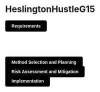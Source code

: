 # HeslingtonHustleG15




<a href="https://lukehcjackson.github.io/HeslingtonHustleG15/docs/Requirements.pdf" style="background-color: black; color: white; padding: 10px 20px; text-decoration: none; border-radius: 5px; font-family: sans-serif; font-weight: bold; display: inline-block; margin-bottom: 2cm;">Requirements</a>




<a href="https://lukehcjackson.github.io/HeslingtonHustleG15/docs/requirements.pdf" style="background-color: black; color: white; padding: 10px 20px; text-decoration: none; border-radius: 5px; font-family: sans-serif;font-weight: bold;">Method Selection and Planning</a>


<a href="https://lukehcjackson.github.io/HeslingtonHustleG15/docs/requirements.pdf" style="background-color: black; color: white; padding: 10px 20px; text-decoration: none; border-radius: 5px; font-family: sans-serif; font-weight: bold;">Risk Assessment and Mitigation</a>



<a href="https://lukehcjackson.github.io/HeslingtonHustleG15/docs/requirements.pdf" style="background-color: black; color: white; padding: 10px 20px; text-decoration: none; border-radius: 5px; font-family: sans-serif;font-weight: bold;">Implementation</a>


